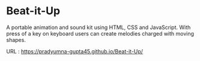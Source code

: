 # Beat-it-Up
A portable animation and sound kit using HTML, CSS and JavaScript. With press of a key on keyboard users can create melodies charged with moving shapes.

URL : https://pradyumna-gupta45.github.io/Beat-it-Up/
